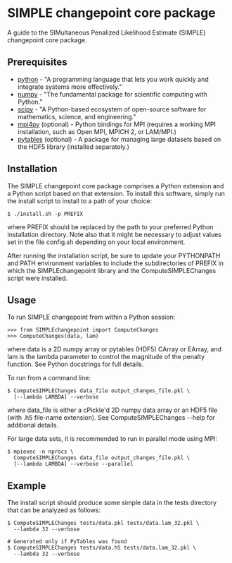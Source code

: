 SIMPLE changepoint core package
===============================

A guide to the SIMultaneous Penalized Likelihood Estimate (SIMPLE)
changepoint core package.

Prerequisites
-------------

* [python] - "A programming language that lets you work quickly and integrate systems more effectively."
* [numpy] - "The fundamental package for scientific computing with Python."
* [scipy] - "A Python-based ecosystem of open-source software for mathematics, science, and engineering."
* [mpi4py] (optional) - Python bindings for MPI (requires a working MPI installation, such as Open MPI, MPICH 2, or LAM/MPI.)
* [pytables] (optional) - A package for managing large datasets based on the HDF5 library (installed separately.)

[python]:https://www.python.org/
[numpy]:http://www.numpy.org/
[scipy]:http://www.scipy.org/
[mpi4py]:http://www.mpi4py.scipy.org
[pytables]:http://www.pytables.org

Installation
------------

The SIMPLE changepoint core package comprises a Python extension and a
Python script based on that extension.  To install this software,
simply run the install script to install to a path of your choice:

    $ ./install.sh -p PREFIX

where PREFIX should be replaced by the path to your preferred Python
installation directory.  Note also that it might be necessary to adjust
values set in the file config.sh depending on your local environment.

After running the installation script, be sure to update your PYTHONPATH and
PATH environment variables to include the subdirectories of PREFIX in which
the SIMPLEchangepoint library and the ComputeSIMPLEChanges script were
installed.


Usage
-----

To run SIMPLE changepoint from within a Python session:

    >>> from SIMPLEchangepoint import ComputeChanges
    >>> ComputeChanges(data, lam)

where data is a 2D numpy array or pytables (HDF5) CArray or EArray,
and lam is the lambda parameter to control the magnitude of the
penalty function.  See Python docstrings for full details.

To run from a command line:

    $ ComputeSIMPLEChanges data_file output_changes_file.pkl \
      [--lambda LAMBDA] --verbose

where data_file is either a cPickle'd 2D numpy data array or an HDF5
file (with .h5 file-name extension). See ComputeSIMPLEChanges --help
for additional details.

For large data sets, it is recommended to run in parallel mode using MPI:

    $ mpiexec -n nprocs \
      ComputeSIMPLEChanges data_file output_changes_file.pkl \
      [--lambda LAMBDA] --verbose --parallel

Example
-------

The install script should produce some simple data in the tests
directory that can be analyzed as follows:

    $ ComputeSIMPLEChanges tests/data.pkl tests/data.lam_32.pkl \
      --lambda 32 --verbose

    # Generated only if PyTables was found
    $ ComputeSIMPLEChanges tests/data.h5 tests/data.lam_32.pkl \
      --lambda 32 --verbose

